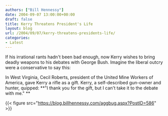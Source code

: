 ```yaml
---
authors: ["Bill Hennessy"]
date: 2004-09-07 13:00:00+00:00
draft: false
title: Kerry Threatens President's Life
layout: blog
url: /2004/09/07/kerry-threatens-presidents-life/
categories:
- Latest
---
```


If his irrational rants hadn't been bad enough, now Kerry wishes to bring deadly weapons to his debates with George Bush. Imagine the liberal outcry were a conservative to say this:




In West Virginia, Cecil Roberts, president of the United Mine Workers of America, gave Kerry a rifle as a gift. Kerry, a self-described gun-owner and hunter, quipped: **"I thank you for the gift, but I can't take it to the debate with me." **

{{< figure src="https://blog.billhennessy.com/aggbug.aspx?PostID=586" >}}

